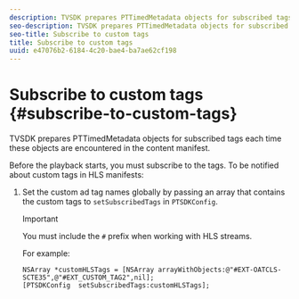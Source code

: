 ```yaml
---
description: TVSDK prepares PTTimedMetadata objects for subscribed tags each time these objects are encountered in the content manifest.
seo-description: TVSDK prepares PTTimedMetadata objects for subscribed tags each time these objects are encountered in the content manifest.
seo-title: Subscribe to custom tags
title: Subscribe to custom tags
uuid: e47076b2-6184-4c20-bae4-ba7ae62cf198
---
```


# Subscribe to custom tags {#subscribe-to-custom-tags}

TVSDK prepares PTTimedMetadata objects for subscribed tags each time these objects are encountered in the content manifest.

Before the playback starts, you must subscribe to the tags. 
To be notified about custom tags in HLS manifests: 

1. Set the custom ad tag names globally by passing an array that contains the custom tags to `setSubscribedTags` in `PTSDKConfig`.

   >[!IMPORTANT]
   >
   >You must include the `#` prefix when working with HLS streams.

   For example: 

   ```
   NSArray *customHLSTags = [NSArray arrayWithObjects:@"#EXT-OATCLS-SCTE35",@"#EXT_CUSTOM_TAG2",nil]; 
   [PTSDKConfig  setSubscribedTags:customHLSTags];
   ```